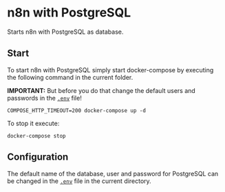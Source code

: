 # n8n with PostgreSQL

Starts n8n with PostgreSQL as database.


## Start

To start n8n with PostgreSQL simply start docker-compose by executing the following
command in the current folder.


**IMPORTANT:** But before you do that change the default users and passwords in the [`.env`](.env) file!

```
COMPOSE_HTTP_TIMEOUT=200 docker-compose up -d
```

To stop it execute:

```
docker-compose stop
```

## Configuration

The default name of the database, user and password for PostgreSQL can be changed in the [`.env`](.env) file in the current directory.
